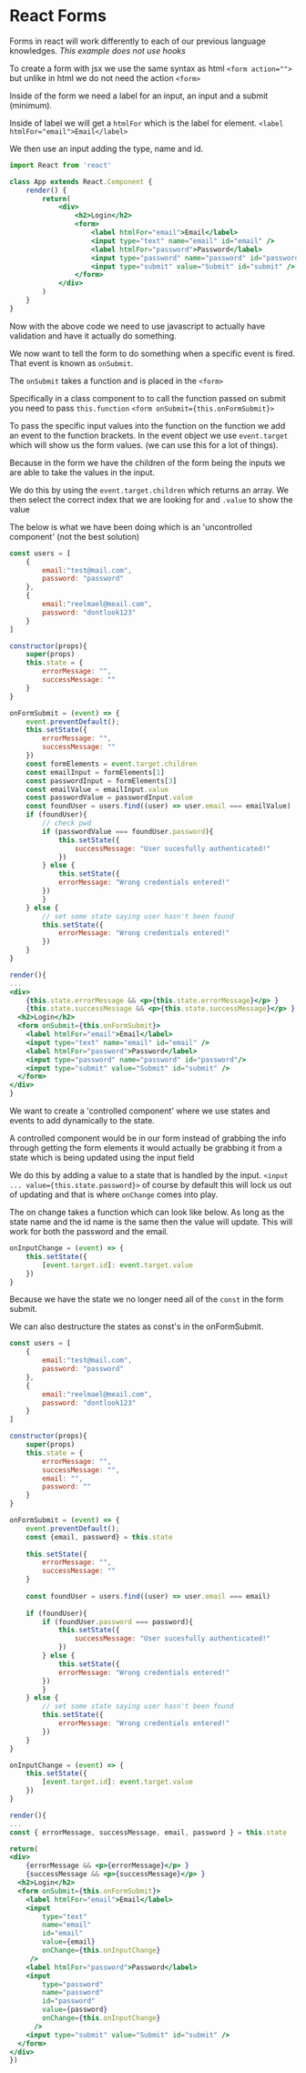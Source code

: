 # React Forms

Forms in react will work differently to each of our previous language knowledges.
*This example does not use hooks*

To create a form with jsx we use the same syntax as html `<form action="">` but unlike in html we do not need the action `<form>`

Inside of the form we need a label for an input, an input and a submit (minimum).

Inside of label we will get a `htmlFor` which is the label for element. `<label htmlFor="email">Email</label>`

We then use an input adding the type, name and id.

```jsx
import React from 'react' 

class App extends React.Component {
    render() {        
        return(
        	<div>
            	<h2>Login</h2>
                <form>
                	<label htmlFor="email">Email</label>
                    <input type="text" name="email" id="email" />
                    <label htmlFor="password">Password</label>
                    <input type="password" name="password" id="password"/>
                    <input type="submit" value="Submit" id="submit" />
                </form>
            </div>
        )
    }
}
```



Now with the above code we need to use javascript to actually have validation and have it actually do something.

We now want to tell the form to do something when a specific event is fired. That event is known as `onSubmit`.

The `onSubmit` takes a function and is placed in the `<form>`

Specifically in a class component to to call the function passed on submit you need to pass `this.function` `<form onSubmit={this.onFormSubmit}>`

To pass the specific input values into the function on the function we add an event to the function brackets. In the event object we use `event.target` which will show us the form values. (we can use this for a lot of things).

Because in the form we have the children of the form being the inputs we are able to take the values in the input.

We do this by using the `event.target.children` which returns an array. We then select the correct index that we are looking for and `.value` to show the value

The below is what we have been doing which is an 'uncontrolled component' (not the best solution)



```jsx
const users = [
    {
        email:"test@mail.com",
        password: "password"
    },
    {
        email:"reelmael@meail.com",
        password: "dontlook123"
    }
]

constructor(props){
    super(props)
    this.state = {
        errorMessage: "",
        successMessage: ""
    }
}

onFormSubmit = (event) => {
    event.preventDefault();
    this.setState({
        errorMessage: "",
        successMessage: ""
    })
    const formElements = event.target.children
    const emailInput = formElements[1]
    const passwordInput = formElements[3]
    const emailValue = emailInput.value
    const passwordValue = passwordInput.value
    const foundUser = users.find((user) => user.email === emailValue)
    if (foundUser){
        // check pwd
        if (passwordValue === foundUser.password){
            this.setState({
                successMessage: "User sucesfully authenticated!"
            })
        } else {
            this.setState({
            errorMessage: "Wrong credentials entered!"
        })
        }
    } else {
        // set some state saying user hasn't been found
        this.setState({
            errorMessage: "Wrong credentials entered!"
        })
    }
}

render(){
...
<div>
    {this.state.errorMessage && <p>{this.state.errorMessage}</p> }
    {this.state.successMessage && <p>{this.state.successMessage}</p> }
  <h2>Login</h2>
  <form onSubmit={this.onFormSubmit}>
    <label htmlFor="email">Email</label>
    <input type="text" name="email" id="email" />
    <label htmlFor="password">Password</label>
    <input type="password" name="password" id="password"/>
    <input type="submit" value="Submit" id="submit" />
  </form>
</div>
}
```



We want to create a 'controlled component' where we use states and events to add dynamically to the state.

A controlled component would be in our form instead of grabbing the info through getting the form elements it would actually be grabbing it from a state which is being updated using the input field

We do this by adding a value to a state that is handled  by the input. `<input ... value={this.state.password}>` of course by default this will lock us out of updating and that is where `onChange` comes into play.

The on change takes a function which can look like below. As long as the state name and the id name is the same then the value will update. This will work for both the password and the email.

```jsx
onInputChange = (event) => {
    this.setState({
        [event.target.id]: event.target.value
    })
}
```

Because we have the state we no longer need all of the `const` in the form submit.

We can also destructure the states as const's in the onFormSubmit.

```jsx
const users = [
    {
        email:"test@mail.com",
        password: "password"
    },
    {
        email:"reelmael@meail.com",
        password: "dontlook123"
    }
]

constructor(props){
    super(props)
    this.state = {
        errorMessage: "",
        successMessage: "",
        email: "",
        password: ""
    }
}

onFormSubmit = (event) => {
    event.preventDefault();
	const {email, password} = this.state
    
    this.setState({
        errorMessage: "",
        successMessage: ""
    }
                  
    const foundUser = users.find((user) => user.email === email)
    
    if (foundUser){
        if (foundUser.password === password){
            this.setState({
                successMessage: "User sucesfully authenticated!"
            })
        } else {
            this.setState({
            errorMessage: "Wrong credentials entered!"
        })
        }
    } else {
        // set some state saying user hasn't been found
        this.setState({
            errorMessage: "Wrong credentials entered!"
        })
    }
}

onInputChange = (event) => {
    this.setState({
        [event.target.id]: event.target.value
    })
}

render(){
...
const { errorMessage, successMessage, email, password } = this.state

return(
<div>
    {errorMessage && <p>{errorMessage}</p> }
    {successMessage && <p>{successMessage}</p> }
  <h2>Login</h2>
  <form onSubmit={this.onFormSubmit}>
    <label htmlFor="email">Email</label>
    <input 
        type="text" 
        name="email" 
        id="email" 
        value={email}
        onChange={this.onInputChange}
     />
    <label htmlFor="password">Password</label>
    <input 
        type="password" 
        name="password" 
        id="password" 
        value={password}
        onChange={this.onInputChange}
      />
    <input type="submit" value="Submit" id="submit" />
  </form>
</div>
})
```

